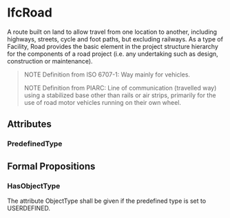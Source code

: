# IfcRoad

A route built on land to allow travel from one location to another, including highways, streets, cycle and foot paths, but excluding railways. As a type of Facility, Road provides the basic element in the project structure hierarchy for the components of a road project (i.e. any undertaking such as design, construction or maintenance).<!-- end of definition -->

> NOTE  Definition from ISO 6707-1: Way mainly for vehicles.
>
> NOTE  Definition from PIARC: Line of communication (travelled way) using a stabilized base other than rails or air strips, primarily for the use of road motor vehicles running on their own wheel.

## Attributes

### PredefinedType


## Formal Propositions

### HasObjectType
The attribute ObjectType shall be given if the predefined type is set to USERDEFINED.
